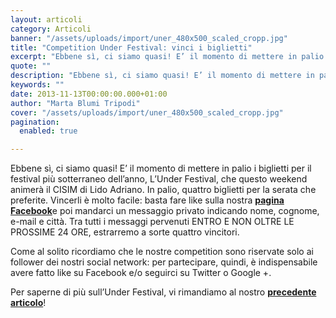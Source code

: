 ```yaml
---
layout: articoli
category: Articoli
banner: "/assets/uploads/import/uner_480x500_scaled_cropp.jpg"
title: "Competition Under Festival: vinci i biglietti"
excerpt: "Ebbene sì, ci siamo quasi! E’ il momento di mettere in palio i biglietti per il festival più sotterraneo dell’anno, L’Under Festival, che questo weekend animerà il CISIM di Lido Adriano. In palio, quattro biglietti per la serata che preferite. Vincerli è molto facile: basta fare like sulla nostra pagina Facebooke poi mandarci un messaggio [&hellip"
quote: ""
description: "Ebbene sì, ci siamo quasi! E’ il momento di mettere in palio i biglietti per il festival più sotterraneo dell’anno, L’Under Festival, che questo weekend animerà il CISIM di Lido Adriano. In palio, quattro biglietti per la serata che preferite. Vincerli è molto facile: basta fare like sulla nostra pagina Facebooke poi mandarci un messaggio [&hellip"
keywords: ""
date: 2013-11-13T00:00:00.000+01:00
author: "Marta Blumi Tripodi"
cover: "/assets/uploads/import/uner_480x500_scaled_cropp.jpg"
pagination:
  enabled: true

---
```


Ebbene sì, ci siamo quasi! E’ il momento di mettere in palio i biglietti per il festival più sotterraneo dell’anno, L’Under Festival, che questo weekend animerà il CISIM di Lido Adriano. In palio, quattro biglietti per la serata che preferite. Vincerli è molto facile: basta fare like sulla nostra [**pagina Facebook**](https://www.facebook.com/hotmcmag "https://www.facebook.com/hotmcmag")e poi mandarci un messaggio privato indicando nome, cognome, e-mail e città. Tra tutti i messaggi pervenuti ENTRO E NON OLTRE LE PROSSIME 24 ORE, estrarremo a sorte quattro vincitori.

Come al solito ricordiamo che le nostre competition sono riservate solo ai follower dei nostri social network: per partecipare, quindi, è indispensabile avere fatto like su Facebook e/o seguirci su Twitter o Google +.

Per saperne di più sull’Under Festival, vi rimandiamo al nostro [**precedente articolo**](https://hotmc.com/under-festival-tre-giorni-di-hip-hop-a-ravenna-in-collaborazione-con-hotmc/ "http://hotmc.com/under-festival-tre-giorni-di-hip-hop-a-ravenna-in-collaborazione-con-hotmc/")!